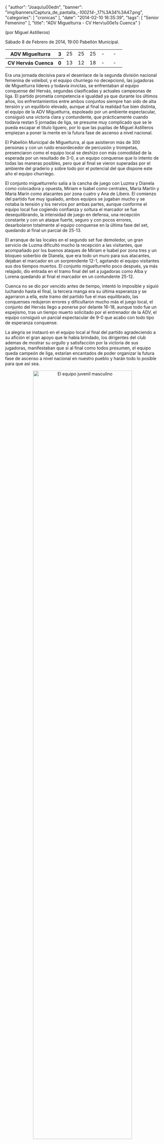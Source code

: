 {
  "author": "Joaqu\u00edn", 
  "banner": "img/banners/Captura_de_pantalla_-_100214_-_17%3A34%3A47.png", 
  "categories": [
    "cronicas"
  ], 
  "date": "2014-02-10 16:35:39", 
  "tags": [
    "Senior Femenino"
  ], 
  "title": "ADV Miguelturra - CV Herv\u00e1s Cuenca"
}

(por Miguel Astilleros)

Sábado 8 de Febrero de 2014, 19:00 Pabellón Municipal.

<table>
  <tr>
    <th>ADV Miguelturra</th><th>3</th>
    <td width="10%">25</td>
    <td width="10%">25</td>
    <td width="10%">25</td>
    <td width="10%">-</td>
    <td width="10%">-</td>
  </tr>
  <tr>
    <th width="*">CV Hervás Cuenca</th><th>0</th>
    <td width="10%">13</td>
    <td width="10%">12</td>
    <td width="10%">18</td>
    <td width="10%">-</td>
    <td width="10%">-</td>
  </tr>
</table>

Era una jornada decisiva para el desenlace de la segunda división nacional femenina de voleibol, y el equipo churriego no decepcionó, las jugadoras de Miguelturra líderes y todavía invictas, se enfrentaban al equipo conquense del Hervás, segundas clasificadas y actuales campeonas de liga. El partido prometía  competencia e igualdad ya  que durante los últimos años, los enfrentamientos entre ambos conjuntos siempre han sido de alta tensión y un equilibrio elevado, aunque al final la realidad fue bien distinta, el equipo de la ADV Miguelturra, espoleado por un ambiente espectacular, consiguió una victoria clara y contundente, que prácticamente cuando todavía restan 5 jornadas de liga, se presume muy complicado que se le pueda escapar el titulo liguero, por lo que las pupilas de Miguel Astilleros empiezan a poner la mente en la futura fase de ascenso a nivel nacional.
   
El Pabellón Municipal de Miguelturra, al que asistieron más de 300 personas y con un ruido ensordecedor de percusión y trompetas, presenciaron como el equipo local se deshizo con más comodidad de la esperada por un resultado de 3-0, a un equipo conquense que lo intento de todas las maneras posibles, pero que al final se vieron superadas por el ambiente del graderío y sobre todo por el potencial del que dispone este año el equipo churriego.  

El conjunto miguelturreño salía a la cancha de juego con Luzma y Dianela como colocadora y opuesta, Miriam e Isabel como centrales, María Martín y María Marín como atacantes por zona cuatro y Ana  de Libero. El comienzo del partido fue muy igualado, ambos equipos se jugaban mucho y se notaba la tensión y los nervios por ambas partes, aunque conforme el equipo local fue cogiendo confianza y soltura el marcador se fue desequilibrando, la intensidad de juego en defensa, una recepción constante y con un ataque fuerte, seguro y con pocos errores, desarbolaron totalmente al equipo conquense en la última fase del set, quedando al final un parcial de 25-13.  

El arranque de las locales en el segundo set fue demoledor, un gran servicio de Luzma dificultó mucho la recepción a las visitantes, que acompañado por los buenos ataques de Miriam e Isabel por zona tres y un bloqueo soberbio de Dianela, que era todo un muro para sus atacantes, dejaban el marcador en un sorprendente 12-1, agotando  el equipo visitantes sus dos tiempos muertos. El conjunto miguelturreño poco después, ya más relajado, dio entrada en el tramo final del set a jugadoras como Alba y Lorena quedando al final el marcador en un contundente 25-12.  

Cuenca no se dio por vencido antes de tiempo, intentó lo imposible y siguió luchando hasta el final, la tercera manga era su última esperanza y se agarraron a ella, este tramo del partido fue el mas equilibrado, las conquenses redujeron errores y dificultaron mucho más el juego local, el conjunto del Hervás llego a ponerse por delante 16-18, aunque todo fue un espejismo, tras un tiempo muerto solicitado por el entrenador de la ADV, el equipo consiguió un parcial espectacular de 9-0 que acabo con todo tipo de esperanza conquense.

La alegría se instauró en el equipo local al final del partido agradeciendo a su afición el gran apoyo que le había brindado, los dirigentes del club ademas de mostrar su orgullo y satisfacción por la victoria de sus jugadoras, manifestaban que si al final como todos presumen, el equipo queda campeón de liga, estarían encantados de poder organizar la futura fase de ascenso a nivel nacional en nuestro pueblo y harán todo lo posible para que así sea.  

<center>
<a target="_new" href="http://www.advmiguelturra.org/drupal/sites/default/files/Captura%20de%20pantalla%20-%20100214%20-%2017%3A34%3A47.png"> 
<img alt="El equipo juvenil masculino" width="80%" align="center" src="http://www.advmiguelturra.org/drupal/sites/default/files/Captura%20de%20pantalla%20-%20100214%20-%2017%3A34%3A47.png"/> </a>
</center>

